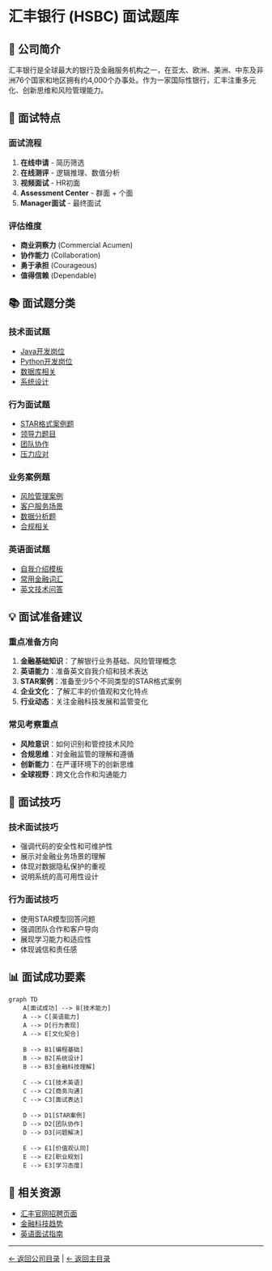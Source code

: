 # 汇丰银行 (HSBC) 面试题库

## 🏦 公司简介

汇丰银行是全球最大的银行及金融服务机构之一，在亚太、欧洲、美洲、中东及非洲76个国家和地区拥有约4,000个办事处。作为一家国际性银行，汇丰注重多元化、创新思维和风险管理能力。

## 📍 面试特点

### 面试流程
1. **在线申请** - 简历筛选
2. **在线测评** - 逻辑推理、数值分析
3. **视频面试** - HR初面
4. **Assessment Center** - 群面 + 个面
5. **Manager面试** - 最终面试

### 评估维度
- **商业洞察力** (Commercial Acumen)
- **协作能力** (Collaboration)
- **勇于承担** (Courageous)
- **值得信赖** (Dependable)

## 📚 面试题分类

### 技术面试题
- [Java开发岗位](./java-developer.md)
- [Python开发岗位](./python-developer.md)
- [数据库相关](./database-questions.md)
- [系统设计](./system-design.md)

### 行为面试题
- [STAR格式案例题](./behavioral-star.md)
- [领导力题目](./leadership-questions.md)
- [团队协作](./teamwork-questions.md)
- [压力应对](./stress-management.md)

### 业务案例题
- [风险管理案例](./risk-management.md)
- [客户服务场景](./customer-service.md)
- [数据分析题](./data-analysis.md)
- [合规相关](./compliance-questions.md)

### 英语面试题
- [自我介绍模板](./self-introduction.md)
- [常用金融词汇](./financial-vocabulary.md)
- [英文技术问答](./technical-english.md)

## 💡 面试准备建议

### 重点准备方向
1. **金融基础知识**：了解银行业务基础、风险管理概念
2. **英语能力**：准备英文自我介绍和技术表达
3. **STAR案例**：准备至少5个不同类型的STAR格式案例
4. **企业文化**：了解汇丰的价值观和文化特点
5. **行业动态**：关注金融科技发展和监管变化

### 常见考察重点
- **风险意识**：如何识别和管控技术风险
- **合规思维**：对金融监管的理解和遵循
- **创新能力**：在严谨环境下的创新思维
- **全球视野**：跨文化合作和沟通能力

## 🎯 面试技巧

### 技术面试技巧
- 强调代码的安全性和可维护性
- 展示对金融业务场景的理解
- 体现对数据隐私保护的重视
- 说明系统的高可用性设计

### 行为面试技巧
- 使用STAR模型回答问题
- 强调团队合作和客户导向
- 展现学习能力和适应性
- 体现诚信和责任感

## 📊 面试成功要素

```mermaid
graph TD
    A[面试成功] --> B[技术能力]
    A --> C[英语能力]
    A --> D[行为表现]
    A --> E[文化契合]
    
    B --> B1[编程基础]
    B --> B2[系统设计]
    B --> B3[金融科技理解]
    
    C --> C1[技术英语]
    C --> C2[商务沟通]
    C --> C3[面试表达]
    
    D --> D1[STAR案例]
    D --> D2[团队协作]
    D --> D3[问题解决]
    
    E --> E1[价值观认同]
    E --> E2[职业规划]
    E --> E3[学习态度]
```

## 🔗 相关资源

- [汇丰官网招聘页面](https://www.hsbc.com/careers)
- [金融科技趋势](../../../docs/fintech-trends.md)
- [英语面试指南](../../../docs/english-interview.md)

---
[← 返回公司目录](../README.md) | [← 返回主目录](../../../README.md) 